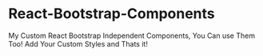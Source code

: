 # React-Bootstrap-Components
My Custom React Bootstrap Independent Components, You Can use Them Too!
Add Your Custom Styles and Thats it!

